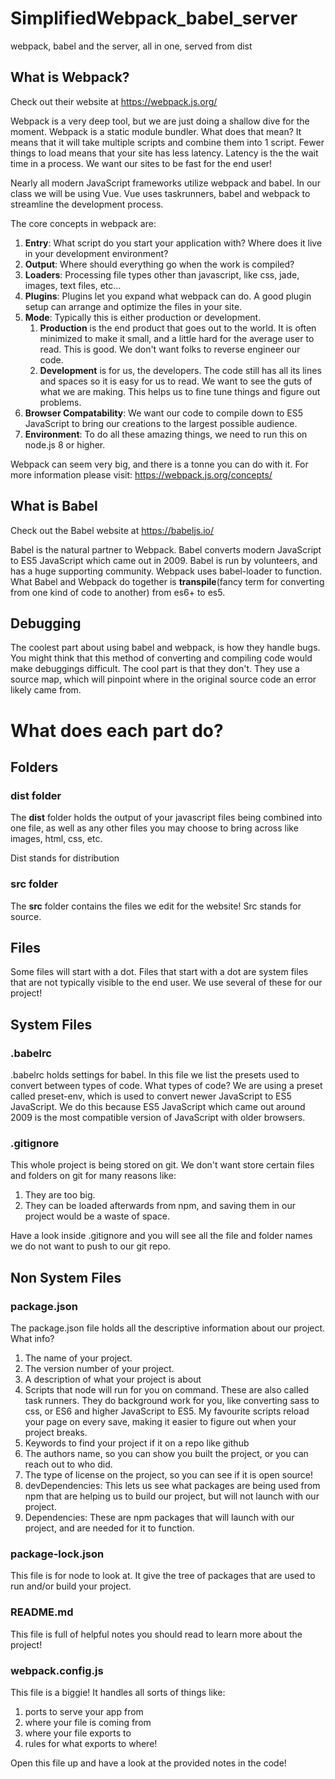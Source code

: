 # SimplifiedWebpack_babel_server
webpack, babel and the server, all in one, served from dist

## What is Webpack?
Check out their website at https://webpack.js.org/

Webpack is a very deep tool, but we are just doing a shallow dive for the moment.  Webpack is a static module bundler.  What does that mean?  It means that it will take multiple scripts and combine them into 1 script.  Fewer things to load means that your site has less latency.  Latency is the the wait time in a process.  We want our sites to be fast for the end user!  

Nearly all modern JavaScript frameworks utilize webpack and babel.  In our class we will be using Vue.  Vue uses taskrunners, babel and webpack to streamline the development process.

The core concepts in webpack are:
1. **Entry**: What script do you start your application with?  Where does it live in your development environment?
2. **Output**:  Where should everything go when the work is compiled?  
3. **Loaders**: Processing file types other than javascript, like css, jade, images, text files, etc...
4. **Plugins**: Plugins let you expand what webpack can do.  A good plugin setup can arrange and optimize the files in your site.
5. **Mode**: Typically this is either production or development.  
    1. **Production** is the end product that goes out to the world.  It is often minimized to make it small, and a little hard for the average user to read.  This is good.  We don't want folks to reverse engineer our code.
    2. **Development** is for us, the developers.  The code still has all its lines and spaces so it is easy for us to read.  We want to see the guts of what we are making.  This helps us to fine tune things and figure out problems.
6. **Browser Compatability**: We want our code to compile down to ES5 JavaScript to bring our creations to the largest possible audience.  
7.  **Environment**: To do all these amazing things, we need to run this on node.js 8 or higher.

Webpack can seem very big, and there is a tonne you can do with it.  For more information please visit: https://webpack.js.org/concepts/

## What is Babel
Check out the Babel website at https://babeljs.io/

Babel is the natural partner to Webpack.  Babel converts modern JavaScript to ES5 JavaScript which came out in 2009. Babel is run by volunteers, and has a huge supporting community.  Webpack uses babel-loader to function.  What Babel and Webpack do together is **transpile**(fancy term for converting from one kind of code to another) from es6+ to es5.

## Debugging
The coolest part about using babel and webpack, is how they handle bugs.  You might think that this method of converting and compiling code would make debuggings difficult.  The cool part is that they don't.  They use a source map, which will pinpoint where in the original source code an error likely came from.  


# What does each part do?

## Folders

### dist folder
The **dist** folder holds the output of your javascript files being combined into one file, as well as any other files you may choose to bring across like images, html, css, etc.

Dist stands for distribution

### src folder
The **src** folder contains the files we edit for the website!  Src stands for source.

## Files
Some files will start with a dot.  Files that start with a dot are system files that are not typically visible to the end user.  We use several of these for our project!

## System Files

### .babelrc
.babelrc holds settings for babel.  In this file we list the presets used to convert between types of code.  What types of code?  We are using a preset called preset-env, which is used to  convert newer JavaScript to ES5 JavaScript.  We do this because ES5 JavaScript which came out around 2009 is the most compatible version of JavaScript with older browsers.

### .gitignore
This whole project is being stored on git.  We don't want store certain files and folders on git for many reasons like:
1. They are too big.
2. They can be loaded afterwards from npm, and saving them in our project would be a waste of space.

Have a look inside .gitignore and you will see all the file and folder names we do not want to push to our git repo.

## Non System Files

### package.json
The package.json file holds all the descriptive information about our project.  What info?
1. The name of your project.
2. The version number of your project.
3. A description of what your project is about
4. Scripts that node will run for you on command.  These are also called task runners.  They do background work for you, like converting sass to css, or ES6 and higher JavaScript to ES5.  My favourite scripts reload your page on every save, making it easier to figure out when your project breaks.
5. Keywords to find your project if it on a repo like github
6. The authors name, so you can show you built the project, or you can reach out to who did.
7. The type of license on the project, so you can see if it is open source!
8. devDependencies:  This lets us see what packages are being used from npm that are helping us to build our project, but will not launch with our project.
9. Dependencies:  These are npm packages that will launch with our project, and are needed for it to function.

### package-lock.json
This file is for node to look at.  It give the tree of packages that are used to run and/or build your project.

### README.md
This file is full of helpful notes you should read to learn more about the project!

### webpack.config.js
This file is a biggie!  It handles all sorts of things like:
1. ports to serve your app from
2. where your file is coming from
3. where your file exports to
4. rules for what exports to where!

Open this file up and have a look at the provided notes in the code!